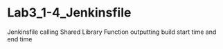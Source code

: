 # Lab3_1-4_Jenkinsfile
Jenkinsfile calling Shared Library Function outputting build start time and end time
